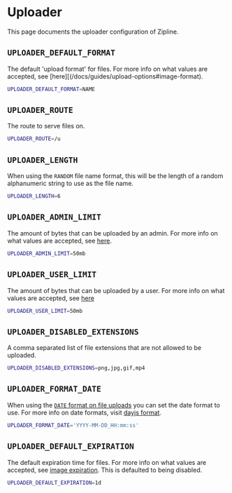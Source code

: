 # Uploader
This page documents the uploader configuration of Zipline.

## `UPLOADER_DEFAULT_FORMAT`
The default 'upload format' for files. For more info on what values are accepted, see [here][(/docs/guides/upload-options#image-format).
```bash
UPLOADER_DEFAULT_FORMAT=NAME
```

## `UPLOADER_ROUTE`
The route to serve files on.
```bash
UPLOADER_ROUTE=/u
```

## `UPLOADER_LENGTH`
When using the `RANDOM` file name format, this will be the length of a random alphanumeric string to use as the file name.
```bash
UPLOADER_LENGTH=6
```

## `UPLOADER_ADMIN_LIMIT`
The amount of bytes that can be uploaded by an admin. For more info on what values are accepted, see [here](/docs/guides/byte-format).
```bash
UPLOADER_ADMIN_LIMIT=50mb
```

## `UPLOADER_USER_LIMIT`
The amount of bytes that can be uploaded by a user. For more info on what values are accepted, see [here](/docs/guides/byte-format)
```bash
UPLOADER_USER_LIMIT=50mb
```

## `UPLOADER_DISABLED_EXTENSIONS`
A comma separated list of file extensions that are not allowed to be uploaded.
```bash
UPLOADER_DISABLED_EXTENSIONS=png,jpg,gif,mp4
```

## `UPLOADER_FORMAT_DATE`
When using the [`DATE` format on file uploads](/docs/guides/upload-options#image-format) you can set the date format to use. For more info on date formats, visit [dayjs format](https://day.js.org/docs/en/display/format).

```bash
UPLOADER_FORMAT_DATE='YYYY-MM-DD_HH:mm:ss'
```

## `UPLOADER_DEFAULT_EXPIRATION`
The default expiration time for files. For more info on what values are accepted, see [image expiration](/docs/guides/upload-options#image-expiration). This is defaulted to being disabled.
```bash
UPLOADER_DEFAULT_EXPIRATION=1d
```